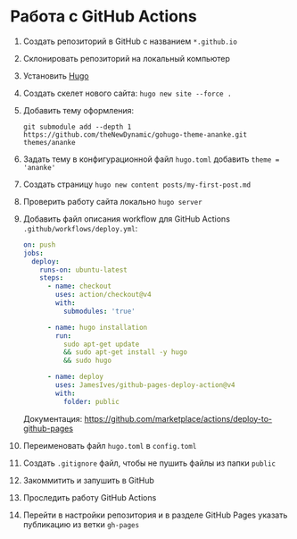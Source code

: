 # Работа с GitHub Actions

1. Создать репозиторий в GitHub с названием `*.github.io`
2. Склонировать репозиторий на локальный компьютер
3. Установить [Hugo](https://gohugo.io)
4. Создать скелет нового сайта: `hugo new site --force .`
5. Добавить тему оформления:

   ```
   git submodule add --depth 1 https://github.com/theNewDynamic/gohugo-theme-ananke.git themes/ananke
   ```

6. Задать тему в конфигурационной файл `hugo.toml` добавить `theme = 'ananke'`
7. Создать страницу `hugo new content posts/my-first-post.md`
8. Проверить работу сайта локально `hugo server`
9. Добавить файл описания workflow для GitHub Actions `.github/workflows/deploy.yml`:

   ```yaml
   on: push
   jobs:
     deploy:
       runs-on: ubuntu-latest
       steps:
         - name: checkout
           uses: action/checkout@v4
           with:
             submodules: 'true'

         - name: hugo installation
           run:
             sudo apt-get update
             && sudo apt-get install -y hugo
             && sudo hugo

         - name: deploy
           uses: JamesIves/github-pages-deploy-action@v4
           with:
             folder: public
   ```

   Документация: https://github.com/marketplace/actions/deploy-to-github-pages
10. Переименовать файл `hugo.toml` в `config.toml`
11. Создать `.gitignore` файл, чтобы не пушить файлы из папки `public`
12. Закоммитить и запушить в GitHub
13. Проследить работу GitHub Actions
14. Перейти в настройки репозитория и в разделе GitHub Pages указать публикацию из ветки `gh-pages`
